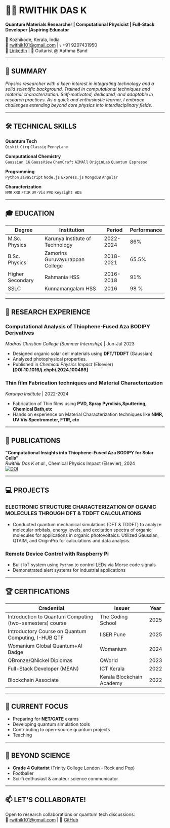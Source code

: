 # 👨🔬 RWITHIK DAS K  
**Quantum Materials Researcher | Computational Physicist | Full-Stack Developer |Aspiring Educator**

📍 Kozhikode, Kerala, India  
📧 rwithik101@gmail.com | 📞 +91 9207431950  
🔗 [LinkedIn](https://linkedin.com/in/rwithik-das-k-3a56b8235/) | 🎸 Guitarist @ Aathma Band  

---

## 🚀 SUMMARY  
_Physics researcher with a keen interest in integrating technology and a solid scientific background. Trained in computational techniques and material characterization. Self-motivated, dedicated, and adaptable in research practices. As a quick and enthusiastic learner, I embrace challenges extending beyond core physics into interdisciplinary fields._

---

## 🛠️ TECHNICAL SKILLS  
**Quantum Tech**  
`Qiskit`  `Cirq` `Classiq` `PennyLane`

**Computational Chemistry**  
`Gaussian 16` `GaussView` `ChemCraft` `AIMAll` `OriginLab` `Quantum Espresso`

**Programming**  
`Python` `JavaScript` `Node.js` `Express.js` `MongoDB` `Angular`  

**Characterization**  
`NMR` `XRD` `FTIR` `UV-Vis` `PVD` `Keysight ADS`  

---

## 🎓 EDUCATION  
| **Degree** | **Institution** | **Period** | **Performance** |
|------------|-----------------|------------|-----------------|
| M.Sc. Physics | Karunya Institute of Technology | 2022-2024 | 86% |
| B.Sc. Physics | Zamorins Guruvayurappan College | 2018-2021 | 65.5% |
| Higher Secondary | Rahmania HSS | 2016-2018 | 91% |
| SSLC |Kunnamangalam HSS | 2016| 98 % | 

---

## 🔬 RESEARCH EXPERIENCE  
### **Computational Analysis of Thiophene-Fused Aza BODIPY Derivatives**  
*Madras Christian College (Summer Internship)* | Jun-Jul 2023  
- Designed organic solar cell materials using **DFT/TDDFT** (Gaussian)  
- Analyzed photophysical properties.  
- Published in *Chemical Physics Impact* (Elsevier) **[DOI:10.1016/j.chphi.2024.100489]**  

### **Thin film Fabrication techniques and Material Characterization**  
*Karunya Institute* | 2022-2024  
- Fabrication of Thin films using **PVD, Spray Pyrolisis,Sputtering, Chemical Bath,etc**  
- Hands on experience on Material Characterization techniques like **NMR, UV Vis Spectrometer, FTIR, etc** 

---

## 📜 PUBLICATIONS  
**"Computational Insights into Thiophene-Fused Aza BODIPY for Solar Cells"**  
*Rwithik Das K et al.*, Chemical Physics Impact (Elsevier), 2024  
[![DOI](https://img.shields.io/badge/DOI-10.1016%2Fj.chphi.2024.100489-blue)](https://doi.org/10.1016/j.chphi.2024.100489)  

---

## 💻 PROJECTS  

### **ELECTRONIC STRUCTURE CHARACTERIZATION OF OGANIC MOLECULES THROUGH DFT & TDDFT CALCULATIONS**  
- Conducted quantum mechanical simulations (DFT & TDDFT) to analyze molecular orbitals, energy levels, and excitation spectra of organic molecules for applications in organic photovoltaics. Utilized Gaussian, QTAIM, and OriginPro for calculations and data analysis.
  
### **Remote Device Control with Raspberry Pi**  
- Built IoT system using `Python` to control LEDs via Morse code signals  
- Demonstrated alert systems for industrial applications  

---

## 🏆 CERTIFICATIONS  
| **Credential** | **Issuer** | Year |
|----------------|------------|------|
| Introduction to Quantum Computing (two-semesters) course | The Coding School | 2025 |
| Introductory Course on Quantum Computing, I-HUB QTF | IISER Pune | 2025 |
| Womanium Global Quantum+AI Badge | Womanium | 2024 |
| QBronze/QNickel Diplomas | QWorld | 2023 |
| Full-Stack Developer (MEAN) | ICT Kerala | 2022 |
| Blockchain Associate | Kerala Blockchain Academy | 2022 |

---

## 🌱 CURRENT FOCUS  
- Preparing for **NET/GATE** exams  
- Developing quantum simulation tools  
- Contributing to open-source quantum projects
- Teaching 

---

## 🎸 BEYOND SCIENCE  
- **Grade 4 Guitarist** (Trinity College London - Rock and Pop)  
- Footballer   
- Sci-fi enthusiast & amateur science communicator  

---

## 📫 LET'S COLLABORATE!  
Open to research collaborations or quantum tech discussions:  
📧 rwithik101@gmail.com | 🔗 [GitHub](https://github.com/rwitz3)
